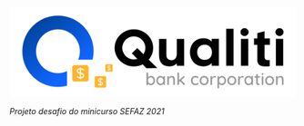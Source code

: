 ![Qualiti Bank Corporation](https://github.com/ilanmargolis/QualitiBank/blob/master/WebContent/images/logomarca.png?style=centerme)

*Projeto desafio do minicurso SEFAZ 2021*

